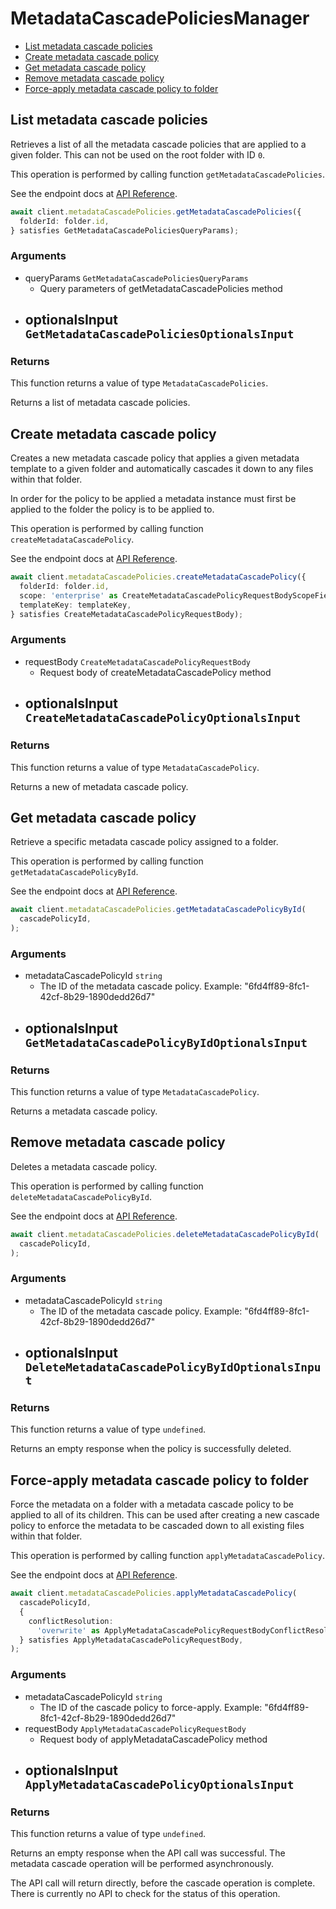 # MetadataCascadePoliciesManager

- [List metadata cascade policies](#list-metadata-cascade-policies)
- [Create metadata cascade policy](#create-metadata-cascade-policy)
- [Get metadata cascade policy](#get-metadata-cascade-policy)
- [Remove metadata cascade policy](#remove-metadata-cascade-policy)
- [Force-apply metadata cascade policy to folder](#force-apply-metadata-cascade-policy-to-folder)

## List metadata cascade policies

Retrieves a list of all the metadata cascade policies
that are applied to a given folder. This can not be used on the root
folder with ID `0`.

This operation is performed by calling function `getMetadataCascadePolicies`.

See the endpoint docs at
[API Reference](https://developer.box.com/reference/get-metadata-cascade-policies/).

<!-- sample get_metadata_cascade_policies -->

```ts
await client.metadataCascadePolicies.getMetadataCascadePolicies({
  folderId: folder.id,
} satisfies GetMetadataCascadePoliciesQueryParams);
```

### Arguments

- queryParams `GetMetadataCascadePoliciesQueryParams`
  - Query parameters of getMetadataCascadePolicies method
- optionalsInput `GetMetadataCascadePoliciesOptionalsInput`
  -

### Returns

This function returns a value of type `MetadataCascadePolicies`.

Returns a list of metadata cascade policies.

## Create metadata cascade policy

Creates a new metadata cascade policy that applies a given
metadata template to a given folder and automatically
cascades it down to any files within that folder.

In order for the policy to be applied a metadata instance must first
be applied to the folder the policy is to be applied to.

This operation is performed by calling function `createMetadataCascadePolicy`.

See the endpoint docs at
[API Reference](https://developer.box.com/reference/post-metadata-cascade-policies/).

<!-- sample post_metadata_cascade_policies -->

```ts
await client.metadataCascadePolicies.createMetadataCascadePolicy({
  folderId: folder.id,
  scope: 'enterprise' as CreateMetadataCascadePolicyRequestBodyScopeField,
  templateKey: templateKey,
} satisfies CreateMetadataCascadePolicyRequestBody);
```

### Arguments

- requestBody `CreateMetadataCascadePolicyRequestBody`
  - Request body of createMetadataCascadePolicy method
- optionalsInput `CreateMetadataCascadePolicyOptionalsInput`
  -

### Returns

This function returns a value of type `MetadataCascadePolicy`.

Returns a new of metadata cascade policy.

## Get metadata cascade policy

Retrieve a specific metadata cascade policy assigned to a folder.

This operation is performed by calling function `getMetadataCascadePolicyById`.

See the endpoint docs at
[API Reference](https://developer.box.com/reference/get-metadata-cascade-policies-id/).

<!-- sample get_metadata_cascade_policies_id -->

```ts
await client.metadataCascadePolicies.getMetadataCascadePolicyById(
  cascadePolicyId,
);
```

### Arguments

- metadataCascadePolicyId `string`
  - The ID of the metadata cascade policy. Example: "6fd4ff89-8fc1-42cf-8b29-1890dedd26d7"
- optionalsInput `GetMetadataCascadePolicyByIdOptionalsInput`
  -

### Returns

This function returns a value of type `MetadataCascadePolicy`.

Returns a metadata cascade policy.

## Remove metadata cascade policy

Deletes a metadata cascade policy.

This operation is performed by calling function `deleteMetadataCascadePolicyById`.

See the endpoint docs at
[API Reference](https://developer.box.com/reference/delete-metadata-cascade-policies-id/).

<!-- sample delete_metadata_cascade_policies_id -->

```ts
await client.metadataCascadePolicies.deleteMetadataCascadePolicyById(
  cascadePolicyId,
);
```

### Arguments

- metadataCascadePolicyId `string`
  - The ID of the metadata cascade policy. Example: "6fd4ff89-8fc1-42cf-8b29-1890dedd26d7"
- optionalsInput `DeleteMetadataCascadePolicyByIdOptionalsInput`
  -

### Returns

This function returns a value of type `undefined`.

Returns an empty response when the policy
is successfully deleted.

## Force-apply metadata cascade policy to folder

Force the metadata on a folder with a metadata cascade policy to be applied to
all of its children. This can be used after creating a new cascade policy to
enforce the metadata to be cascaded down to all existing files within that
folder.

This operation is performed by calling function `applyMetadataCascadePolicy`.

See the endpoint docs at
[API Reference](https://developer.box.com/reference/post-metadata-cascade-policies-id-apply/).

<!-- sample post_metadata_cascade_policies_id_apply -->

```ts
await client.metadataCascadePolicies.applyMetadataCascadePolicy(
  cascadePolicyId,
  {
    conflictResolution:
      'overwrite' as ApplyMetadataCascadePolicyRequestBodyConflictResolutionField,
  } satisfies ApplyMetadataCascadePolicyRequestBody,
);
```

### Arguments

- metadataCascadePolicyId `string`
  - The ID of the cascade policy to force-apply. Example: "6fd4ff89-8fc1-42cf-8b29-1890dedd26d7"
- requestBody `ApplyMetadataCascadePolicyRequestBody`
  - Request body of applyMetadataCascadePolicy method
- optionalsInput `ApplyMetadataCascadePolicyOptionalsInput`
  -

### Returns

This function returns a value of type `undefined`.

Returns an empty response when the API call was successful. The metadata
cascade operation will be performed asynchronously.

The API call will return directly, before the cascade operation
is complete. There is currently no API to check for the status of this
operation.
